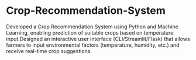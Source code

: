 # Crop-Recommendation-System
Developed a Crop Recommendation System using Python and Machine Learning, enabling prediction of suitable crops based on temperature input.Designed an interactive user interface (CLI/Streamlit/Flask) that allows farmers to input environmental factors (temperature, humidity, etc.) and receive real-time crop suggestions.
